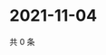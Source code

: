 # 2021-11-04

共 0 条

<!-- BEGIN WEIBO -->
<!-- 最后更新时间 Thu Nov 04 2021 15:00:50 GMT+0800 (China Standard Time) -->

<!-- END WEIBO -->
